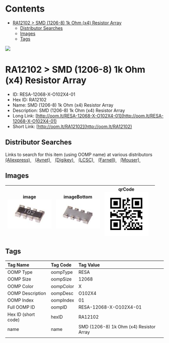 



Contents
========

* [RA12102 > SMD (1206-8) 1k Ohm (x4) Resistor Array](#ra12102--smd-1206-8-1k-ohm-x4-resistor-array)
	* [Distributor Searches](#distributor-searches)
	* [Images](#images)
	* [Tags](#tags)
  
![][im]
# RA12102 > SMD (1206-8) 1k Ohm (x4) Resistor Array

- ID: RESA-12068-X-O102X4-01
- Hex ID: RA12102
- Name: SMD (1206-8) 1k Ohm (x4) Resistor Array
- Description: SMD (1206-8) 1k Ohm (x4) Resistor Array
- Long Link: [http://oom.lt/RESA-12068-X-O102X4-01](http://oom.lt/RESA-12068-X-O102X4-01)
- Short Link: [http://oom.lt/RA12102](http://oom.lt/RA12102)

## Distributor Searches
  
Links to search for this item (using OOMP name) at various distributors  
[(Aliexpress) ](https://www.aliexpress.com/wholesale?SearchText=1117SMD+1206-8+1k+Ohm+x4+Resistor+Array)&nbsp;&nbsp;&nbsp;[(Avnet) ](https://www.avnet.com/shop/us/search/SMD+1206-8+1k+Ohm+x4+Resistor+Array)&nbsp;&nbsp;&nbsp;[(Digikey) ](https://www.digikey.co.uk/en/products/result?s=SMD+1206-8+1k+Ohm+x4+Resistor+Array)&nbsp;&nbsp;&nbsp;[(LCSC) ](https://www.lcsc.com/search?q=SMD+1206-8+1k+Ohm+x4+Resistor+Array)&nbsp;&nbsp;&nbsp;[(Farnell) ](https://uk.farnell.com/search?st=SMD+1206-8+1k+Ohm+x4+Resistor+Array)&nbsp;&nbsp;&nbsp;[(Mouser) ](https://www.mouser.com/c/?q=SMD+1206-8+1k+Ohm+x4+Resistor+Array)&nbsp;&nbsp;&nbsp;
## Images
  

|image<br>[![](https://raw.githubusercontent.com/oomlout/oomlout_OOMP_parts_V2/main/RESA/12068/X/O102X4/01/image_140.jpg)](https://github.com/oomlout/oomlout_OOMP_parts_V2/tree/main/RESA/12068/X/O102X4/01/image.jpg)|imageBottom<br>[![](https://raw.githubusercontent.com/oomlout/oomlout_OOMP_parts_V2/main/RESA/12068/X/O102X4/01/image_BOTTOM_140.jpg)](https://github.com/oomlout/oomlout_OOMP_parts_V2/tree/main/RESA/12068/X/O102X4/01/image_BOTTOM.jpg)|qrCode<br>[![](https://raw.githubusercontent.com/oomlout/oomlout_OOMP_parts_V2/main/RESA/12068/X/O102X4/01/qrCode_140.png)](https://github.com/oomlout/oomlout_OOMP_parts_V2/tree/main/RESA/12068/X/O102X4/01/qrCode.png)||
| :---: | :---: | :---: | :---: |

## Tags
  

|Tag Name|Tag Code|Tag Value|
| :--- | :--- | :--- |
|OOMP Type|oompType|RESA|
|OOMP Size|oompSize|12068|
|OOMP Color|oompColor|X|
|OOMP Description|oompDesc|O102X4|
|OOMP Index|oompIndex|01|
|Full OOMP ID|oompID|RESA-12068-X-O102X4-01|
|Hex ID (short code)|hexID|RA12102|
|name|name|SMD (1206-8) 1k Ohm (x4) Resistor Array|
||||



[im]: image_450.jpg
